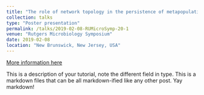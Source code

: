 ```yaml
---
title: "The role of network topology in the persistence of metapopulations: an experimental approach using protists"
collection: talks
type: "Poster presentation"
permalink: /talks/2019-02-08-RUMicroSymp-20-1
venue: "Rutgers Microbiology Symposium"
date: 2019-02-08
location: "New Brunswick, New Jersey, USA"
---
```


[More information here](http://exampleurl.com)

This is a description of your tutorial, note the different field in type. This is a markdown files that can be all markdown-ified like any other post. Yay markdown!
